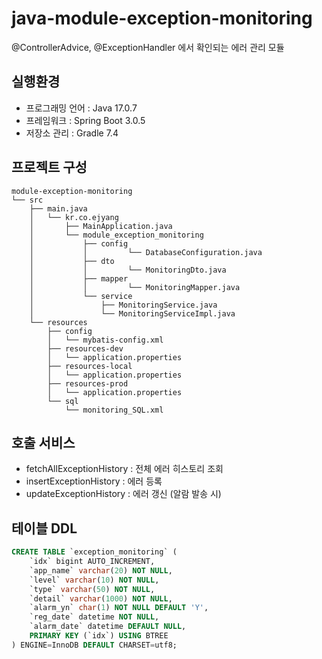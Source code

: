 # java-module-exception-monitoring
@ControllerAdvice, @ExceptionHandler 에서 확인되는 에러 관리 모듈

## 실행환경
+ 프로그래밍 언어 : Java 17.0.7
+ 프레임워크 : Spring Boot 3.0.5
+ 저장소 관리 : Gradle 7.4


## 프로젝트 구성
```shell
module-exception-monitoring
└── src
    ├── main.java
    │   └── kr.co.ejyang
    │       ├── MainApplication.java
    │       └── module_exception_monitoring
    │           ├── config
    │           │         └── DatabaseConfiguration.java
    │           ├── dto
    │           │         └── MonitoringDto.java
    │           ├── mapper
    │           │         └── MonitoringMapper.java
    │           └── service
    │               ├── MonitoringService.java
    │               └── MonitoringServiceImpl.java
    └── resources
        ├── config
        │   └── mybatis-config.xml
        ├── resources-dev
        │   └── application.properties
        ├── resources-local
        │   └── application.properties
        ├── resources-prod
        │   └── application.properties
        └── sql
            └── monitoring_SQL.xml
```


## 호출 서비스
+ fetchAllExceptionHistory : 전체 에러 히스토리 조회 
+ insertExceptionHistory : 에러 등록
+ updateExceptionHistory : 에러 갱신 (알람 발송 시)

## 테이블 DDL
```sql
CREATE TABLE `exception_monitoring` (
    `idx` bigint AUTO_INCREMENT,
    `app_name` varchar(20) NOT NULL,
    `level` varchar(10) NOT NULL,
    `type` varchar(50) NOT NULL,
    `detail` varchar(1000) NOT NULL,
    `alarm_yn` char(1) NOT NULL DEFAULT 'Y',
    `reg_date` datetime NOT NULL,
    `alarm_date` datetime DEFAULT NULL,
    PRIMARY KEY (`idx`) USING BTREE
) ENGINE=InnoDB DEFAULT CHARSET=utf8;
```
